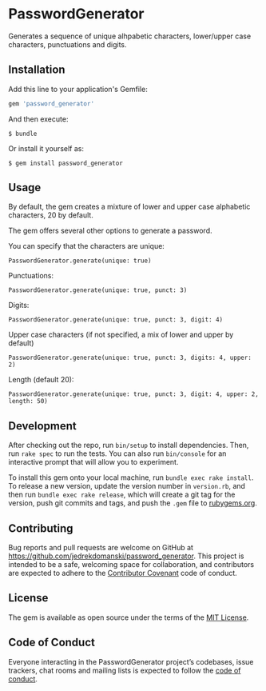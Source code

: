 # PasswordGenerator

Generates a sequence of unique alhpabetic characters, lower/upper case characters, punctuations and digits.

## Installation

Add this line to your application's Gemfile:

```ruby
gem 'password_generator'
```

And then execute:

    $ bundle

Or install it yourself as:

    $ gem install password_generator

## Usage

By default, the gem creates a mixture of lower and upper case alphabetic characters, 20 by default. 

The gem offers several other options to generate a password.

You can specify that the characters are unique:
```
PasswordGenerator.generate(unique: true)
```

Punctuations:
```
PasswordGenerator.generate(unique: true, punct: 3)
```

Digits:
```
PasswordGenerator.generate(unique: true, punct: 3, digit: 4)
```

Upper case characters (if not specified, a mix of lower and upper by default)
```
PasswordGenerator.generate(unique: true, punct: 3, digits: 4, upper: 2)
```

Length (default 20):
```
PasswordGenerator.generate(unique: true, punct: 3, digit: 4, upper: 2, length: 50)
```
## Development

After checking out the repo, run `bin/setup` to install dependencies. Then, run `rake spec` to run the tests. You can also run `bin/console` for an interactive prompt that will allow you to experiment.

To install this gem onto your local machine, run `bundle exec rake install`. To release a new version, update the version number in `version.rb`, and then run `bundle exec rake release`, which will create a git tag for the version, push git commits and tags, and push the `.gem` file to [rubygems.org](https://rubygems.org).

## Contributing

Bug reports and pull requests are welcome on GitHub at https://github.com/jedrekdomanski/password_generator. This project is intended to be a safe, welcoming space for collaboration, and contributors are expected to adhere to the [Contributor Covenant](http://contributor-covenant.org) code of conduct.

## License

The gem is available as open source under the terms of the [MIT License](https://opensource.org/licenses/MIT).

## Code of Conduct

Everyone interacting in the PasswordGenerator project’s codebases, issue trackers, chat rooms and mailing lists is expected to follow the [code of conduct](https://github.com/[USERNAME]/password_generator/blob/master/CODE_OF_CONDUCT.md).
